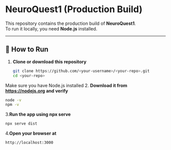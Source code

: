 # NeuroQuest1 (Production Build)

This repository contains the production build of **NeuroQuest1**.  
To run it locally, you need **Node.js** installed.

---

## 🚀 How to Run

1. **Clone or download this repository**
   ```sh
   git clone https://github.com/<your-username>/<your-repo>.git
   cd <your-repo>
Make sure you have Node.js installed
2. **Download it from https://nodejs.org and verify**
   ```sh
   node -v
   npm -v
   ```
3.**Run the app using npx serve**

   ```sh
   npx serve dist
   ```
4.**Open your browser at**
   ```sh
   http://localhost:3000
